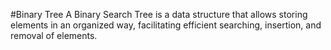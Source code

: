 #Binary Tree 
A Binary Search Tree is a data structure that allows storing elements in an organized way, facilitating efficient searching, insertion, and removal of elements.

